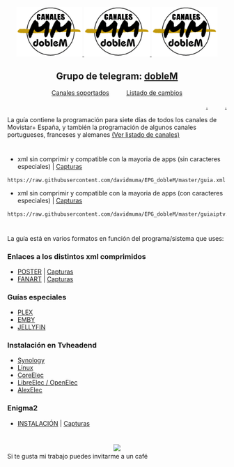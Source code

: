<p align="center">
  <a href="https://github.com/davidmuma/EPG_dobleM"> <img src="https://raw.githubusercontent.com/davidmuma/Canales_dobleM/master/Images/logo_dobleM.png" width="30%" height="30%"> </a>
  <a href="https://github.com/davidmuma/Canales_dobleM"> <img src="https://raw.githubusercontent.com/davidmuma/Canales_dobleM/master/Images/logo_dobleM.png" width="30%" height="30%"> </a>
  <a href="https://github.com/davidmuma/Docker_dobleM"> <img src="https://raw.githubusercontent.com/davidmuma/Canales_dobleM/master/Images/logo_dobleM.png" width="30%" height="30%"> </a>
</p>

<h2 align="center">
  Grupo de telegram: <a href="https://t.me/EPG_dobleM">dobleM</a>
</h2>

<p align="center">
<a href="https://github.com/davidmuma/EPG_dobleM/blob/master/Varios/Canales_soportados.txt">Canales soportados</a>
&nbsp&nbsp&nbsp&nbsp&nbsp&nbsp&nbsp&nbsp
<a href="https://github.com/davidmuma/EPG_dobleM/blob/master/Varios/changelog.md">Listado de cambios</a>
</p>

<p align="right">
<a href="https://github.com/davidmuma/EPG_dobleM/blob/master/Varios/WG++LOG.txt">.</a>
&nbsp&nbsp&nbsp&nbsp&nbsp&nbsp&nbsp&nbsp
<a href="https://github.com/davidmuma/EPG_dobleM/blob/master/Varios/WG++old.txt">.</a>
</p>


La guía contiene la programación para siete días de todos los canales de Movistar+ España, y también la programación de algunos canales portugueses, franceses y alemanes <a href="https://github.com/davidmuma/EPG_dobleM/blob/master/Varios/Canales_soportados.txt">(Ver listado de canales)</a>
#
- xml sin comprimir y compatible con la mayoria de apps (sin caracteres especiales) | [Capturas](https://raw.githubusercontent.com/davidmuma/Canales_dobleM/master/Varios/EPG/iptvsin.jpg)
```
https://raw.githubusercontent.com/davidmuma/EPG_dobleM/master/guia.xml
```
- xml sin comprimir y compatible con la mayoria de apps (con caracteres especiales)  | [Capturas](https://raw.githubusercontent.com/davidmuma/Canales_dobleM/master/EPG/Varios/iptvcon.jpg)
```
https://raw.githubusercontent.com/davidmuma/EPG_dobleM/master/guiaiptv.xml
```
#
La guía está en varios formatos en función del programa/sistema que uses:

### Enlaces a los distintos xml comprimidos
- [POSTER](https://github.com/davidmuma/Canales_dobleM/blob/master/Varios/XMLposter.md) | [Capturas](https://github.com/davidmuma/EPG_dobleM/blob/master/Varios/capturasP.md)
- [FANART](https://github.com/davidmuma/Canales_dobleM/blob/master/Varios/XMLfanart.md) | [Capturas](https://github.com/davidmuma/EPG_dobleM/blob/master/Varios/capturasF.md)

### Guías especiales
- [PLEX](https://github.com/davidmuma/EPG_dobleM/blob/master/Varios/XMLplex.md)
- [EMBY](https://github.com/davidmuma/EPG_dobleM/blob/master/Varios/XMLemby.md)
- [JELLYFIN](https://github.com/davidmuma/EPG_dobleM/blob/master/Varios/XMLjelly.md)

### Instalación en Tvheadend
- [Synology](https://github.com/davidmuma/Canales_dobleM/blob/master/Varios/EPG/tvh_syno.md)
- [Linux](https://github.com/davidmuma/Canales_dobleM/blob/master/Varios/EPG/tvh_linux.md)
- [CoreElec](https://github.com/davidmuma/Canales_dobleM/blob/master/Varios/EPG/tvh_core.md)
- [LibreElec / OpenElec](https://github.com/davidmuma/Canales_dobleM/blob/master/Varios/EPG/tvh_libre.md)
- [AlexElec](https://github.com/davidmuma/Canales_dobleM/blob/master/Varios/EPG/tvh_alex.md)

### Enigma2
- [INSTALACIÓN](https://github.com/davidmuma/Canales_dobleM/blob/master/Varios/INSenigma2.md) | [Capturas](https://github.com/davidmuma/EPG_dobleM/blob/master/Varios/capturasE.md)
#
<div class="pull-right"><center><a href="https://www.paypal.me/EPGdobleM"><img src="http://www.webgrabplus.com/sites/default/files/styles/thumbnail/public/badges/donation.png" style="height: auto !important;width: auto !important;" ></a> </center>Si te gusta mi trabajo puedes invitarme a un café </div>

#



